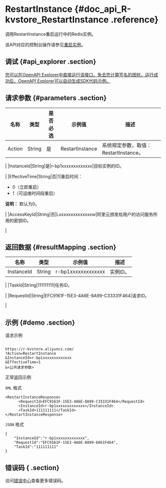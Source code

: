 # RestartInstance {#doc_api_R-kvstore_RestartInstance .reference}

调用RestartInstance重启运行中的Redis实例。

该API对应的控制台操作请参见[重启实例](~~102634~~)。

## 调试 {#api_explorer .section}

[您可以在OpenAPI Explorer中直接运行该接口，免去您计算签名的困扰。运行成功后，OpenAPI Explorer可以自动生成SDK代码示例。](https://api.aliyun.com/#product=R-kvstore&api=RestartInstance&type=RPC&version=2015-01-01)

## 请求参数 {#parameters .section}

|名称|类型|是否必选|示例值|描述|
|--|--|----|---|--|
|Action|String|是|RestartInstance|系统规定参数，取值：RestartInstance。

 |
|InstanceId|String|是|r-bp1xxxxxxxxxxxxx|目标实例的ID。

 |
|EffectiveTime|String|否|1|重启时间：

 -   0（立即重启）
-   1（可运维时间段重启）

 **说明：** 默认为0。

 |
|AccessKeyId|String|否|Lxxxxxxxxxxxxxxw|阿里云颁发给用户的访问服务所用的密钥ID。

 |

## 返回数据 {#resultMapping .section}

|名称|类型|示例值|描述|
|--|--|---|--|
|InstanceId|String|r-bp1xxxxxxxxxxxxx|实例ID。

 |
|TaskId|String|111111111|任务ID。

 |
|RequestId|String|EFC9161F-15E3-4A6E-8A99-C33331F464|请求ID。

 |

## 示例 {#demo .section}

请求示例

``` {#request_demo}

https://r-kvstore.aliyuncs.com/
?Action=RestartInstance
&InstanceId=r-bp1xxxxxxxxxxxxx
&EffectiveTime=1
&<公共请求参数>

```

正常返回示例

`XML` 格式

``` {#xml_return_success_demo}
<RestartInstanceResponse>
      <RequestId>EFC9161F-15E3-4A6E-8A99-C33331F464</RequestId>
      <InstanceId>r-bp1xxxxxxxxxxxxx</InstanceId>
      <TaskId>111111111</TaskId>
</RestartInstanceResponse>
```

`JSON` 格式

``` {#json_return_success_demo}
{
	"InstanceId":"r-bp1xxxxxxxxxxxxx",
	"RequestId":"EFC9161F-15E3-4A6E-8A99-6661F464",
	"TaskId":"111111111"
}
```

## 错误码 { .section}

访问[错误中心](https://error-center.aliyun.com/status/product/R-kvstore)查看更多错误码。

